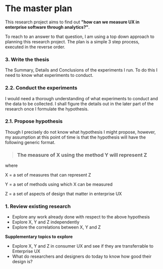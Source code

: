 # The master plan

This research project aims to find out **"how can we measure UX in enterprise software through analytics?"**.

To reach to an answer to that question, I am using a top down approach to planning this research project. The plan is a simple 3 step process, executed in the reverse order.

### 3. Write the thesis
The Summary, Details and Conclusions of the experiments I run. To do this I need to know what experiments to conduct.

### 2.2. Conduct the experiments

I would need a thorough understanding of what experiments to conduct and the data to be collected. I shall figure the details out in the later part of the research once I formulate the hypothesis.

### 2.1. Propose hypothesis
Though I precisely do not know what hypothesis I might propose, however, my assumption at this point of time is that the hypothesis will have the following generic format.

> ### The measure of X using the method Y will represent Z

where

X = a set of measures that can represent Z

Y = a set of methods using which X can be measured

Z = a set of aspects of design that matter in enterprise UX

### 1. Review existing research
- Explore any work already done with respect to the above hypothesis
- Explore X, Y and Z independently
- Explore the correlations between X, Y and Z

**Supplementary topics to explore**
- Explore X, Y and Z in consumer UX and see if they are transferrable to Enterprise UX
- What do researchers and designers do today to know how good their design is?
